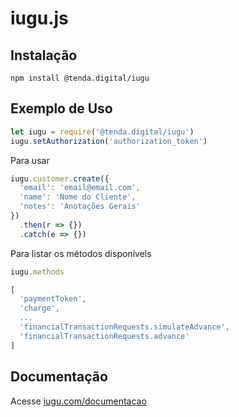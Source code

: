 # iugu.js

## Instalação

`npm install @tenda.digital/iugu`

## Exemplo de Uso
```js
let iugu = require('@tenda.digital/iugu')
iugu.setAuthorization('authorization_token')
```

Para usar

```js
iugu.customer.create({
  'email': 'email@email.com',
  'name': 'Nome do Cliente',
  'notes': 'Anotações Gerais'
})
  .then(r => {})
  .catch(e => {})
```

Para listar os métodos disponívels

```js
iugu.methods

[
  'paymentToken',
  'charge',
  ...
  'financialTransactionRequests.simulateAdvance',
  'financialTransactionRequests.advance'
]
```

## Documentação
Acesse [iugu.com/documentacao](http://iugu.com/documentacao)